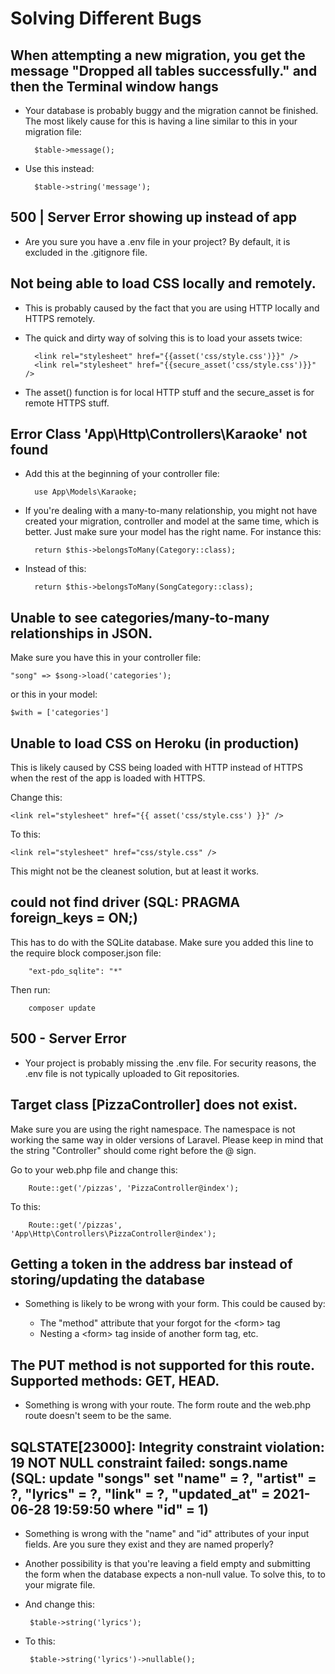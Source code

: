 # Solving Different Bugs

## When attempting a new migration, you get the message "Dropped all tables successfully." and then the Terminal window hangs

- Your database is probably buggy and the migration cannot be finished. The most likely cause for this is having a line similar to this in your migration file:

        $table->message();

- Use this instead:

        $table->string('message');

## 500 | Server Error showing up instead of app

- Are you sure you have a .env file in your project? By default, it is excluded in the .gitignore file.

## Not being able to load CSS locally and remotely.

- This is probably caused by the fact that you are using HTTP locally and HTTPS remotely.
- The quick and dirty way of solving this is to load your assets twice:

        <link rel="stylesheet" href="{{asset('css/style.css')}}" />
        <link rel="stylesheet" href="{{secure_asset('css/style.css')}}" />

- The asset() function is for local HTTP stuff and the secure_asset is for remote HTTPS stuff.

## Error Class 'App\Http\Controllers\Karaoke' not found

- Add this at the beginning of your controller file:

        use App\Models\Karaoke;


- If you're dealing with a many-to-many relationship, you might not have created your migration, controller and model at the same time, which is better. Just make sure your model has the right name. For instance this:

        return $this->belongsToMany(Category::class);

- Instead of this:

        return $this->belongsToMany(SongCategory::class);

## Unable to see categories/many-to-many relationships in JSON.

Make sure you have this in your controller file:

    "song" => $song->load('categories');

or this in your model:

    $with = ['categories']

## Unable to load CSS on Heroku (in production)

This is likely caused by CSS being loaded with HTTP instead of HTTPS when the rest of the app is loaded with HTTPS.

Change this:

    <link rel="stylesheet" href="{{ asset('css/style.css') }}" />

To this:

    <link rel="stylesheet" href="css/style.css" />

This might not be the cleanest solution, but at least it works.

## could not find driver (SQL: PRAGMA foreign_keys = ON;)

This has to do with the SQLite database. Make sure you added this line to the require block composer.json file:

        "ext-pdo_sqlite": "*"

Then run:

        composer update

## 500 - Server Error

- Your project is probably missing the .env file. For security reasons, the .env file is not typically uploaded to Git repositories.

## Target class [PizzaController] does not exist.

Make sure you are using the right namespace. The namespace is not working the same way in older versions of Laravel. Please keep in mind that the string "Controller" should come right before the @ sign.

Go to your web.php file and change this:

        Route::get('/pizzas', 'PizzaController@index');

To this:

        Route::get('/pizzas', 'App\Http\Controllers\PizzaController@index');

## Getting a token in the address bar instead of storing/updating the database

- Something is likely to be wrong with your form. This could be caused by:

    - The "method" attribute that your forgot for the &lt;form&gt; tag
    - Nesting a &lt;form&gt; tag inside of another form tag, etc.

## The PUT method is not supported for this route. Supported methods: GET, HEAD.

- Something is wrong with your route. The form route and the web.php route doesn't seem to be the same.

## SQLSTATE[23000]: Integrity constraint violation: 19 NOT NULL constraint failed: songs.name (SQL: update "songs" set "name" = ?, "artist" = ?, "lyrics" = ?, "link" = ?, "updated_at" = 2021-06-28 19:59:50 where "id" = 1)

- Something is wrong with the "name" and "id" attributes of your input fields. Are you sure they exist and they are named properly?
- Another possibility is that you're leaving a field empty and submitting the form when the database expects a non-null value. To solve this, to to your migrate file.

- And change this:

       $table->string('lyrics');

- To this:

       $table->string('lyrics')->nullable();